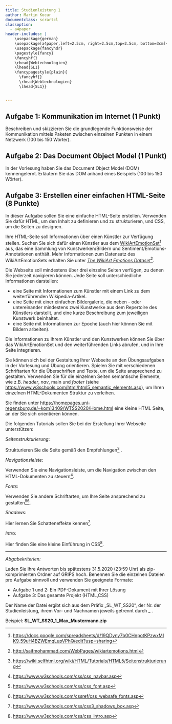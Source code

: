 ```yaml
---
title: Studienleistung 1
author: Martin Kocur
documentclass: scrartcl
classoption:
  - a4paper
header-includes: |
    \usepackage{german} 
    \usepackage[a4paper,left=2.5cm, right=2.5cm,top=2.5cm, bottom=3cm]{geometry}
    \usepackage{fancyhdr}
    \pagestyle{fancy}
    \fancyhf{}
    \rhead{Webtechnologien}
    \lhead{SL1}
    \fancypagestyle{plain}{
      \fancyhf{}
      \rhead{Webtechnologien}
      \lhead{SL1}}


---
```


## Aufgabe 1: Kommunikation im Internet (1 Punkt)

Beschreiben und skizzieren Sie die grundlegende Funktionsweise der Kommunikation mittels Paketen zwischen einzelnen Punkten in einem Netzwerk (100 bis 150 Wörter). 

## Aufgabe 2: Das Document Object Model (1 Punkt)

In der Vorlesung haben Sie das Document Object Model (DOM) kennengelernt.  Erläutern Sie das DOM anhand eines Beispiels (100 bis 150 Wörter).

## Aufgabe 3: Erstellen einer einfachen HTML-Seite (8 Punkte)

In dieser Aufgabe sollen Sie eine einfache HTML-Seite erstellen. Verwenden Sie dafür HTML, um den Inhalt zu definieren und zu strukturieren, und CSS, um die Seiten zu designen.  

Ihre HTML-Seite soll Informationen über einen Künstler zur Verfügung stellen. Suchen Sie sich dafür einen Künstler aus dem [WikiArtEmotionSet](https://docs.google.com/spreadsheets/d/19QDyny7b0CHnpotKPzwxMIK9_59uH4BZWEmqLupVPhQ/edit?usp=sharing)[^1] aus, das eine Sammlung von Kunstwerken/Bildern und Sentiment/Emotions-Annotationen enthält. Mehr Informationen zum Datensatz des WikiArtEmotionSets erhalten Sie unter [_The WikiArt Emotions Dataset_](http://saifmohammad.com/WebPages/wikiartemotions.html)[^2].

Die Webseite soll mindestens über drei einzelne Seiten verfügen, zu denen Sie jederzeit navigieren können. Jede Seite soll unterschiedliche Informationen darstellen:

- eine Seite mit Informationen zum Künstler mit einem Link zu dem weiterführenden Wikipedia-Artikel. 
- eine Seite mit einer einfachen Bildergalerie, die neben - oder untereinander mindestens zwei Kunstwerke aus dem Repertoire des Künstlers darstellt, und eine kurze Beschreibung zum jeweiligen Kunstwerk beinhaltet.
- eine Seite mit Informationen zur Epoche (auch hier können Sie mit Bildern arbeiten).

Die Informationen zu Ihrem Künstler und den Kunstwerken können Sie über das WikiArtEmotionSet und den weiterführenden Links abrufen, und in Ihre Seite integrieren.

Sie können sich bei der Gestaltung Ihrer Webseite an den Übungsaufgaben in der Vorlesung und Übung  orientieren. Spielen Sie mit verschiedenen Schriftarten für die Überschriften und Texte, um die Seite ansprechend zu gestalten. Verwenden Sie für die einzelnen Seiten semantische Elemente, wie z.B. _header_, _nav_, main und _footer_ (siehe https://www.w3schools.com/html/html5_semantic_elements.asp), um Ihren einzelnen HTML-Dokumenten Struktur zu verleihen. 

Sie finden unter https://homepages.uni-regensburg.de/~kom13409/WTSS2020/Home.html eine kleine HTML Seite, an der Sie sich orientieren können.



Die folgenden Tutorials sollen Sie bei der Erstellung Ihrer Webseite unterstützen:



_Seitenstrukturierung_:

Strukturieren Sie die Seite gemäß den Empfehlungen[^3] .

_Navigationsleiste_:

Verwenden Sie eine Navigationsleiste, um die Navigation zwischen den HTML-Dokumenten zu steuern[^4].

_Fonts_:

Verwenden Sie andere Schriftarten, um Ihre Seite ansprechend zu gestalten[^5][^6].

_Shadows_:

Hier lernen Sie Schatteneffekte kennen[^7].

_Intro_:

Hier finden Sie eine kleine Einführung in CSS[^8].

 



------

*Abgabekriterien:*

Laden Sie Ihre Antworten bis spätestens 31.5.2020 (23:59 Uhr) als zip-komprimierten Ordner auf GRIPS hoch.  Benennen Sie die einzelnen Dateien pro Aufgabe sinnvoll und verwenden Sie geeignete Formate:

- Aufgabe 1 und 2: Ein PDF-Dokument mit Ihrer Lösung
- Aufgabe 3: Das gesamte Projekt (HTML,CSS)

Der Name der Datei ergibt sich aus dem Präfix „SL_WT_SS20“, der Nr. der Studienleistung, ihrem Vor- und Nachnamen jeweils getrennt durch _ .

 

Beispiel: **SL_WT_SS20_1_Max_Mustermann.zip**

[^1]: https://docs.google.com/spreadsheets/d/19QDyny7b0CHnpotKPzwxMIK9_59uH4BZWEmqLupVPhQ/edit?usp=sharing
[^2]: http://saifmohammad.com/WebPages/wikiartemotions.html
[^3]: https://wiki.selfhtml.org/wiki/HTML/Tutorials/HTML5/Seitenstrukturierung
[^4]: https://www.w3schools.com/css/css_navbar.asp
[^5]: https://www.w3schools.com/css/css_font.asp
[^6]: https://www.w3schools.com/cssref/css_websafe_fonts.asp
[^7]: https://www.w3schools.com/css/css3_shadows_box.asp
[^8]: https://www.w3schools.com/css/css_intro.asp